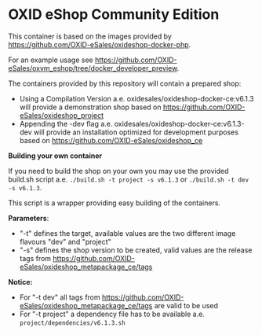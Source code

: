 OXID eShop Community Edition
============================

This container is based on the images provided by https://github.com/OXID-eSales/oxideshop-docker-php.

For an example usage see https://github.com/OXID-eSales/oxvm_eshop/tree/docker_developer_preview.

The containers provided by this repository will contain a prepared shop:
* Using a Compilation Version a.e. oxidesales/oxideshop-docker-ce:v6.1.3 will provide a demonstration shop based on https://github.com/OXID-eSales/oxideshop_project
* Appending the -dev flag a.e. oxidesales/oxideshop-docker-ce:v6.1.3-dev will provide an installation optimized for development purposes based on https://github.com/OXID-eSales/oxideshop_ce

**Building your own container**<br>

If you need to build the shop on your own you may use the provided build.sh script a.e. `./build.sh -t project -s v6.1.3` or `./build.sh -t dev -s v6.1.3`.

This script is a wrapper providing easy building of the containers.

**Parameters**:

- "-t" defines the target, available values are the two different image flavours "dev" and "project"
- "-s" defines the shop version to be created, valid values are the release tags from https://github.com/OXID-eSales/oxideshop_metapackage_ce/tags

**Notice:**

- For "-t dev" all tags from https://github.com/OXID-eSales/oxideshop_metapackage_ce/tags are valid to be used
- For "-t project" a dependency file has to be available a.e. `project/dependencies/v6.1.3.sh`

